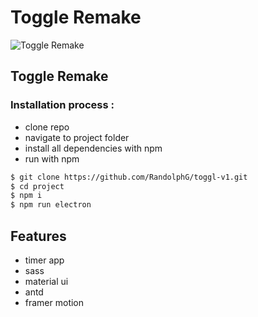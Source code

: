 # Toggle Remake

![Toggle Remake](https://github.com/RandolphG/toggl-v1/blob/master/public/_toggl-v1.gif?raw=true)

## Toggle Remake

### Installation process :

- clone repo
- navigate to project folder
- install all dependencies with npm
- run with npm


```bash
$ git clone https://github.com/RandolphG/toggl-v1.git
$ cd project
$ npm i
$ npm run electron
```
## Features
- timer app 
- sass
- material ui
- antd
- framer motion

